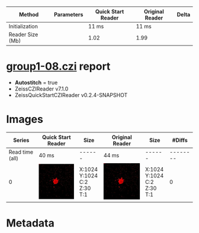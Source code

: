 |  Method            | Parameters       | Quick Start Reader | Original Reader | Delta  |
| -------------------|------------------|--------------------|-----------------|------- |
| Initialization     |                  |11 ms|11 ms|        |
| Reader Size (Mb)     |                  |1.02|1.99|        |
# [group1-08.czi](https://zenodo.org/record/7240927/files/group1-08.czi) report
 - **Autostitch** = true
 - ZeissCZIReader v7.1.0
 - ZeissQuickStartCZIReader v0.2.4-SNAPSHOT

# Images 

| Series            | Quick Start Reader | Size | Original Reader | Size | #Diffs |
|-------------------|--------------------|------|-----------------|------|--------|
| Read time (all)   |40 ms|------|44 ms|------|--------|
|0|![group1-08.quick_true.flat_true.stitch_true.series_0.jpg](group1-08/group1-08.quick_true.flat_true.stitch_true.series_0.jpg)|X:1024<br>Y:1024<br>C:2<br>Z:30<br>T:1|![group1-08.quick_false.flat_true.stitch_true.series_0.jpg](group1-08/group1-08.quick_false.flat_true.stitch_true.series_0.jpg)|X:1024<br>Y:1024<br>C:2<br>Z:30<br>T:1|0|

# Metadata

